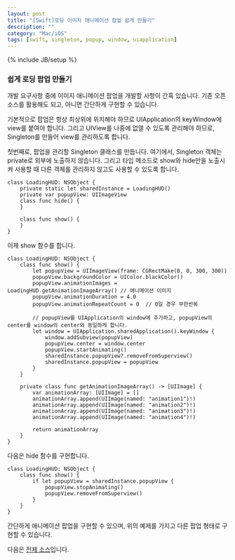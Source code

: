 ```yaml
---
layout: post
title: "[Swift]로딩 이미지 애니메이션 팝업 쉽게 만들기"
description: ""
category: "Mac/iOS"
tags: [swift, singleton, popup, window, uiapplication]
---
```

{% include JB/setup %}

### 쉽게 로딩 팝업 만들기

개발 요구사항 중에 이미지 애니메이션 팝업을 개발할 사항이 간혹 있습니다. 기존 오픈소스를 활용해도 되고, 아니면 간단하게 구현할 수 있습니다.

기본적으로 팝업은 항상 최상위에 위치해야 하므로 UIApplication의 keyWindow에 view를 붙여야 합니다. 그리고 UIView를 나중에 없앨 수 있도록 관리해야 하므로, Singleton를 만들어 view를 관리하도록 합니다.

첫번째로, 팝업을 관리할 Singleton 클래스를 만듭니다. 여기에서, Singleton 객체는 private로 외부에 노출하지 않습니다. 그리고 타입 메소드로 show와 hide만을 노출시켜 사용할 때 다른 객체를 관리하지 않고도 사용할 수 있도록 합니다.

	class LoadingHUD: NSObject {
		private static let sharedInstance = LoadingHUD()
		private var popupView: UIImageView
		class func hide() {
		}

		class func show() {
		}
	}

이제 show 함수를 합니다.

	class LoadingHUD: NSObject {
		class func show() {
			let popupView = UIImageView(frame: CGRectMake(0, 0, 300, 300))
	        popupView.backgroundColor = UIColor.blackColor()
	        popupView.animationImages = LoadingHUD.getAnimationImageArray()	// 애니메이션 이미지
	        popupView.animationDuration = 4.0
	        popupView.animationRepeatCount = 0	// 0일 경우 무한반복

			// popupView를 UIApplication의 window에 추가하고, popupView의 center를 window의 center와 동일하게 합니다.
			let window = UIApplication.sharedApplication().keyWindow {
				window.addSubview(popupView)
				popupView.center = window.center
				popupView.startAnimating()
				sharedInstance.popupView?.removeFromSuperview()
				sharedInstance.popupView = popupView
			}
		}

		private class func getAnimationImageArray() -> [UIImage] {
			var animationArray: [UIImage] = []
			animationArray.append(UIImage(named: "animation1")!)
			animationArray.append(UIImage(named: "animation2")!)
			animationArray.append(UIImage(named: "animation3")!)
			animationArray.append(UIImage(named: "animation4")!)

			return animationArray
		}
	}

다음은 hide 함수를 구현합니다.

	class LoadingHUD: NSObject {
		class func show() {
			if let popupView = sharedInstance.popupView {
	            popupView.stopAnimating()
	            popupView.removeFromSuperview()
	        }
		}
	}

간단하게 애니메이션 팝업을 구현할 수 있으며, 위의 예제를 가지고 다른 팝업 형태로 구현할 수 있습니다.

다음은 [전체 소스](https://gist.github.com/minsOne/e5c37e9abef2fff594ab)입니다.